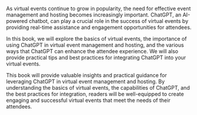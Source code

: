 
As virtual events continue to grow in popularity, the need for effective event management and hosting becomes increasingly important. ChatGPT, an AI-powered chatbot, can play a crucial role in the success of virtual events by providing real-time assistance and engagement opportunities for attendees.

In this book, we will explore the basics of virtual events, the importance of using ChatGPT in virtual event management and hosting, and the various ways that ChatGPT can enhance the attendee experience. We will also provide practical tips and best practices for integrating ChatGPT into your virtual events.

This book will provide valuable insights and practical guidance for leveraging ChatGPT in virtual event management and hosting. By understanding the basics of virtual events, the capabilities of ChatGPT, and the best practices for integration, readers will be well-equipped to create engaging and successful virtual events that meet the needs of their attendees.
